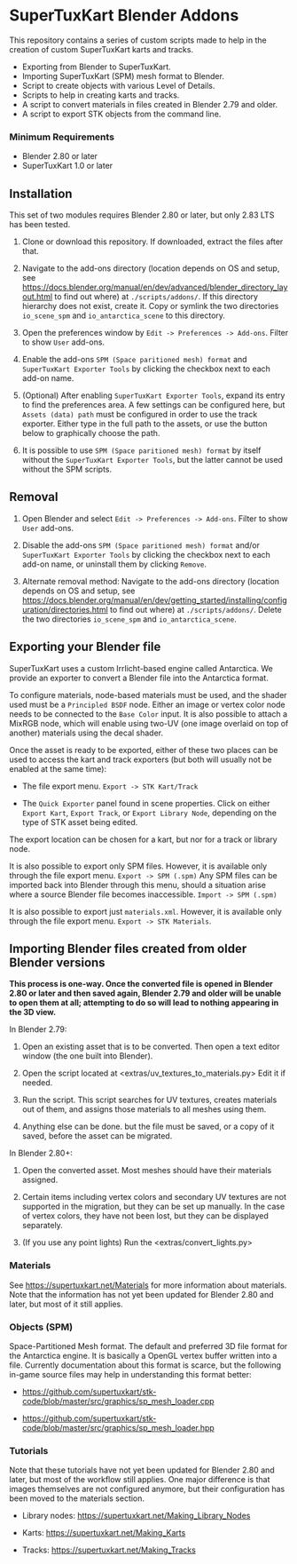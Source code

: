 # SuperTuxKart Blender Addons

This repository contains a series of custom scripts made to help in the creation of custom SuperTuxKart karts and tracks.

  - Exporting from Blender to SuperTuxKart.
  - Importing SuperTuxKart (SPM) mesh format to Blender.
  - Script to create objects with various Level of Details.
  - Scripts to help in creating karts and tracks.
  - A script to convert materials in files created in Blender 2.79 and older.
  - A script to export STK objects from the command line.

### Minimum Requirements

  - Blender 2.80 or later
  - SuperTuxKart 1.0 or later

## Installation
This set of two modules requires Blender 2.80 or later, but only 2.83 LTS has been tested.

1. Clone or download this repository. If downloaded, extract the files after that.

2. Navigate to the add-ons directory (location depends on OS and setup, see <https://docs.blender.org/manual/en/dev/advanced/blender_directory_layout.html> to find out where) at `./scripts/addons/`. If this directory hierarchy does not exist, create it. Copy or symlink the two directories `io_scene_spm` and `io_antarctica_scene` to this directory.

3. Open the preferences window by `Edit -> Preferences -> Add-ons`. Filter to show `User` add-ons.

4. Enable the add-ons `SPM (Space paritioned mesh) format` and `SuperTuxKart Exporter Tools` by clicking the checkbox next to each add-on name.

5. (Optional) After enabling `SuperTuxKart Exporter Tools`, expand its entry to find the preferences area. A few settings can be configured here, but `Assets (data) path` must be configured in order to use the track exporter. Either type in the full path to the assets, or use the button below to graphically choose the path.

6. It is possible to use `SPM (Space paritioned mesh) format` by itself without the `SuperTuxKart Exporter Tools`, but the latter cannot be used without the SPM scripts.

## Removal
1. Open Blender and select `Edit -> Preferences -> Add-ons`. Filter to show `User` add-ons.

2. Disable the add-ons `SPM (Space paritioned mesh) format` and/or `SuperTuxKart Exporter Tools` by clicking the checkbox next to each add-on name, or uninstall them by clicking `Remove`.

3. Alternate removal method: Navigate to the add-ons directory (location depends on OS and setup, see <https://docs.blender.org/manual/en/dev/getting_started/installing/configuration/directories.html> to find out where) at `./scripts/addons/`. Delete the two directories `io_scene_spm` and `io_antarctica_scene`.

## Exporting your Blender file
SuperTuxKart uses a custom Irrlicht-based engine called Antarctica. We provide an exporter to convert a Blender file into the Antarctica format.

To configure materials, node-based materials must be used, and the shader used must be a `Principled BSDF` node. Either an image or vertex color node needs to be connected to the `Base Color` input. It is also possible to attach a MixRGB node, which will enable using two-UV (one image overlaid on top of another) materials using the decal shader.

Once the asset is ready to be exported, either of these two places can be used to access the kart and track exporters (but both will usually not be enabled at the same time):
* The file export menu. `Export -> STK Kart/Track`

* The `Quick Exporter` panel found in scene properties. Click on either `Export Kart`, `Export Track`, or `Export Library Node`, depending on the type of STK asset being edited.

The export location can be chosen for a kart, but nor for a track or library  node.

It is also possible to export only SPM files. However, it is available only through the file export menu. `Export -> SPM (.spm)` Any SPM files can be imported back into Blender through this menu, should a situation arise where a source Blender file becomes inaccessible. `Import -> SPM (.spm)`

It is also possible to export just `materials.xml`. However, it is available only through the file export menu. `Export -> STK Materials`.

## Importing Blender files created from older Blender versions
**This process is one-way. Once the converted file is opened in Blender 2.80 or later and then saved again, Blender 2.79 and older will be unable to open them at all; attempting to do so will lead to nothing appearing in the 3D view.**

In Blender 2.79:
1. Open an existing asset that is to be converted. Then open a text editor window (the one built into Blender).

2. Open the script located at <extras/uv_textures_to_materials.py> Edit it if needed.

3. Run the script. This script searches for UV textures, creates materials out of them, and assigns those materials to all meshes using them.

4. Anything else can be done. but the file must be saved, or a copy of it saved, before the asset can be migrated.

In Blender 2.80+:
1. Open the converted asset. Most meshes should have their materials assigned.

2. Certain items including vertex colors and secondary UV textures are not supported in the migration, but they can be set up manually. In the case of vertex colors, they have not been lost, but they can be displayed separately.

3. (If you use any point lights) Run the <extras/convert_lights.py>

### Materials
See <https://supertuxkart.net/Materials> for more information about materials. Note that the information has not yet been updated for Blender 2.80 and later,  but most of it still applies.

### Objects (SPM)
Space-Partitioned Mesh format. The default and preferred 3D file format for the Antarctica engine. It is basically a OpenGL vertex buffer written into a file. Currently documentation about this format is scarce, but the following in-game source files may help in understanding this format better:

* <https://github.com/supertuxkart/stk-code/blob/master/src/graphics/sp_mesh_loader.cpp>

* <https://github.com/supertuxkart/stk-code/blob/master/src/graphics/sp_mesh_loader.hpp>

### Tutorials
Note that these tutorials have not yet been updated for Blender 2.80 and later, but most of the workflow still applies. One major difference is that images themselves are not configured anymore, but their configuration has been moved to the materials section.

* Library nodes: <https://supertuxkart.net/Making_Library_Nodes>

* Karts: <https://supertuxkart.net/Making_Karts>

* Tracks: <https://supertuxkart.net/Making_Tracks>
